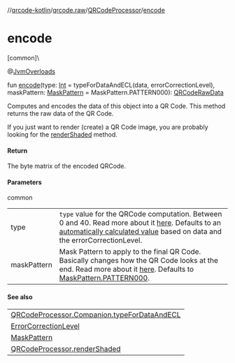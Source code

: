 //[qrcode-kotlin](../../../index.md)/[qrcode.raw](../index.md)/[QRCodeProcessor](index.md)/[encode](encode.md)

# encode

[common]\

@[JvmOverloads](https://kotlinlang.org/api/latest/jvm/stdlib/kotlin.jvm/-jvm-overloads/index.html)

fun [encode](encode.md)(type: [Int](https://kotlinlang.org/api/latest/jvm/stdlib/kotlin/-int/index.html) = typeForDataAndECL(data, errorCorrectionLevel), maskPattern: [MaskPattern](../-mask-pattern/index.md) = MaskPattern.PATTERN000): [QRCodeRawData](../-q-r-code-raw-data/index.md)

Computes and encodes the data of this object into a QR Code. This method returns the raw data of the QR Code.

If you just want to render (create) a QR Code image, you are probably looking for the [renderShaded](render-shaded.md) method.

#### Return

The byte matrix of the encoded QRCode.

#### Parameters

common

| | |
|---|---|
| type | `type` value for the QRCode computation. Between 0 and 40. Read more about it [here](../-error-correction-level/index.md). Defaults to an [automatically calculated value](-companion/type-for-data-and-e-c-l.md) based on data and the errorCorrectionLevel. |
| maskPattern | Mask Pattern to apply to the final QR Code. Basically changes how the QR Code looks at the end. Read more about it [here](../-mask-pattern/index.md). Defaults to [MaskPattern.PATTERN000](../-mask-pattern/-p-a-t-t-e-r-n000/index.md). |

#### See also

| |
|---|
| [QRCodeProcessor.Companion.typeForDataAndECL](-companion/type-for-data-and-e-c-l.md) |
| [ErrorCorrectionLevel](../-error-correction-level/index.md) |
| [MaskPattern](../-mask-pattern/index.md) |
| [QRCodeProcessor.renderShaded](render-shaded.md) |
